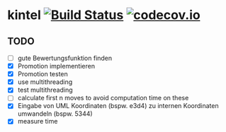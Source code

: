 # kintel [![Build Status](https://travis-ci.org/hsb-kintel-17/kintel.svg?branch=master)](https://travis-ci.org/hsb-kintel-17/kintel) [![codecov.io](https://codecov.io/github/hsb-kintel-17/kintel/coverage.svg?branch=master)](https://codecov.io/github/hsb-kintel-17/kintel?branch=master)

## TODO

- [ ] gute Bewertungsfunktion finden
- [x] Promotion implementieren
- [x] Promotion testen
- [x] use multithreading
- [x] test multithreading
- [ ] calculate first n moves to avoid computation time on these
- [x] Eingabe von UML Koordinaten (bspw. e3d4) zu internen Koordinaten umwandeln (bspw. 5344)
- [x] measure time
